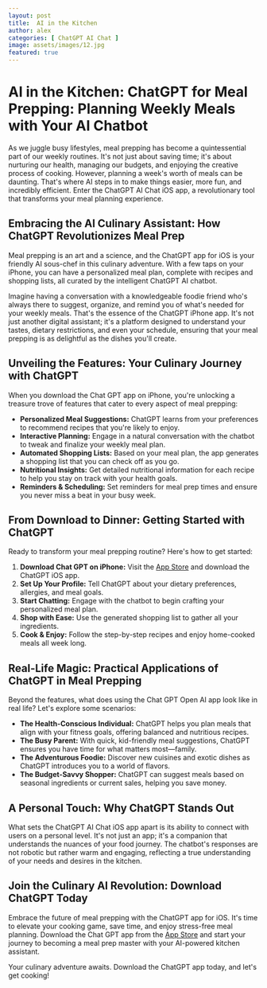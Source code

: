 ```yaml
---
layout: post
title:  AI in the Kitchen
author: alex
categories: [ ChatGPT AI Chat ]
image: assets/images/12.jpg
featured: true
---
```


# AI in the Kitchen: ChatGPT for Meal Prepping: Planning Weekly Meals with Your AI Chatbot

As we juggle busy lifestyles, meal prepping has become a quintessential part of our weekly routines. It's not just about saving time; it's about nurturing our health, managing our budgets, and enjoying the creative process of cooking. However, planning a week's worth of meals can be daunting. That's where AI steps in to make things easier, more fun, and incredibly efficient. Enter the ChatGPT AI Chat iOS app, a revolutionary tool that transforms your meal planning experience.

## Embracing the AI Culinary Assistant: How ChatGPT Revolutionizes Meal Prep

Meal prepping is an art and a science, and the ChatGPT app for iOS is your friendly AI sous-chef in this culinary adventure. With a few taps on your iPhone, you can have a personalized meal plan, complete with recipes and shopping lists, all curated by the intelligent ChatGPT AI chatbot. 

Imagine having a conversation with a knowledgeable foodie friend who's always there to suggest, organize, and remind you of what's needed for your weekly meals. That's the essence of the ChatGPT iPhone app. It's not just another digital assistant; it's a platform designed to understand your tastes, dietary restrictions, and even your schedule, ensuring that your meal prepping is as delightful as the dishes you'll create.

## Unveiling the Features: Your Culinary Journey with ChatGPT

When you download the Chat GPT app on iPhone, you're unlocking a treasure trove of features that cater to every aspect of meal prepping:

- **Personalized Meal Suggestions:** ChatGPT learns from your preferences to recommend recipes that you're likely to enjoy.
- **Interactive Planning:** Engage in a natural conversation with the chatbot to tweak and finalize your weekly meal plan.
- **Automated Shopping Lists:** Based on your meal plan, the app generates a shopping list that you can check off as you go.
- **Nutritional Insights:** Get detailed nutritional information for each recipe to help you stay on track with your health goals.
- **Reminders & Scheduling:** Set reminders for meal prep times and ensure you never miss a beat in your busy week.

## From Download to Dinner: Getting Started with ChatGPT

Ready to transform your meal prepping routine? Here's how to get started:

1. **Download Chat GPT on iPhone:** Visit the [App Store](https://apps.apple.com/us/app/ai-ask-chat-with-ai-bots/id6472484891) and download the ChatGPT iOS app.
2. **Set Up Your Profile:** Tell ChatGPT about your dietary preferences, allergies, and meal goals.
3. **Start Chatting:** Engage with the chatbot to begin crafting your personalized meal plan.
4. **Shop with Ease:** Use the generated shopping list to gather all your ingredients.
5. **Cook & Enjoy:** Follow the step-by-step recipes and enjoy home-cooked meals all week long.

## Real-Life Magic: Practical Applications of ChatGPT in Meal Prepping

Beyond the features, what does using the Chat GPT Open AI app look like in real life? Let's explore some scenarios:

- **The Health-Conscious Individual:** ChatGPT helps you plan meals that align with your fitness goals, offering balanced and nutritious recipes.
- **The Busy Parent:** With quick, kid-friendly meal suggestions, ChatGPT ensures you have time for what matters most—family.
- **The Adventurous Foodie:** Discover new cuisines and exotic dishes as ChatGPT introduces you to a world of flavors.
- **The Budget-Savvy Shopper:** ChatGPT can suggest meals based on seasonal ingredients or current sales, helping you save money.

## A Personal Touch: Why ChatGPT Stands Out

What sets the ChatGPT AI Chat iOS app apart is its ability to connect with users on a personal level. It's not just an app; it's a companion that understands the nuances of your food journey. The chatbot's responses are not robotic but rather warm and engaging, reflecting a true understanding of your needs and desires in the kitchen.

## Join the Culinary AI Revolution: Download ChatGPT Today

Embrace the future of meal prepping with the ChatGPT app for iOS. It's time to elevate your cooking game, save time, and enjoy stress-free meal planning. Download the Chat GPT app from the [App Store](https://apps.apple.com/us/app/ai-ask-chat-with-ai-bots/id6472484891) and start your journey to becoming a meal prep master with your AI-powered kitchen assistant.

Your culinary adventure awaits. Download the ChatGPT app today, and let's get cooking!